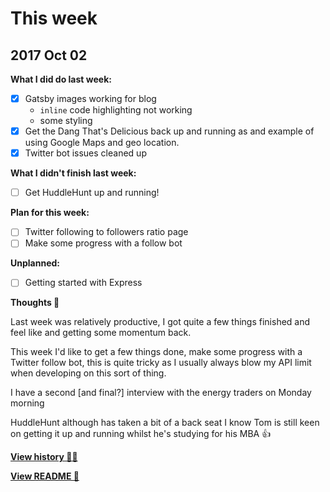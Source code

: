 # This week

## 2017 Oct 02

**What I did do last week:**

- [x] Gatsby images working for blog
  * `inline` code highlighting not working
  * some styling
- [x] Get the Dang That's Delicious back up and running as and example of using Google Maps and geo location.
- [x] Twitter bot issues cleaned up

**What I didn't finish last week:**

- [ ] Get HuddleHunt up and running!

**Plan for this week:**

- [ ] Twitter following to followers ratio page
- [ ] Make some progress with a follow bot

**Unplanned:**

- [ ] Getting started with Express

**Thoughts 💭**

Last week was relatively productive, I got quite a few things finished and feel like and getting some momentum back.

This week I'd like to get a few things done, make some progress with a Twitter follow bot, this is quite tricky as I usually always blow my API limit when developing on this sort of thing.

I have a second [and final?] interview with the energy traders on Monday morning

HuddleHunt although has taken a bit of a back seat I know Tom is still keen on getting it up and running whilst he's studying for his MBA 👍

**[View history 👵👴](history.md#history)**

**[View README 👀](README.md#personal-goals)**

<!-- links -->

